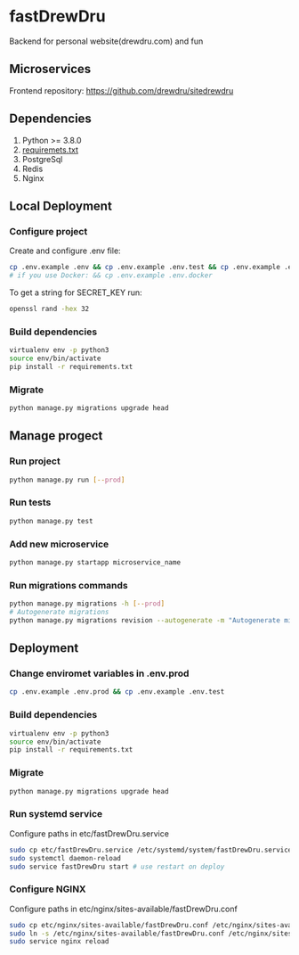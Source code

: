 # fastDrewDru
Backend for personal website(drewdru.com) and fun


## Microservices
Frontend repository: https://github.com/drewdru/sitedrewdru


## Dependencies
1. Python >= 3.8.0
2. [requiremets.txt](requiremets.txt)
3. PostgreSql
4. Redis
5. Nginx


## Local Deployment
### Configure project
Create and configure .env file:
```bash
cp .env.example .env && cp .env.example .env.test && cp .env.example .env.ci
# if you use Docker: && cp .env.example .env.docker
```
To get a string for SECRET_KEY run:
```bash
openssl rand -hex 32
```
### Build dependencies
```bash
virtualenv env -p python3
source env/bin/activate
pip install -r requirements.txt
```
### Migrate
```bash
python manage.py migrations upgrade head
```


## Manage progect
### Run project
```bash
python manage.py run [--prod]
```
### Run tests
```bash
python manage.py test
```
### Add new microservice
```bash
python manage.py startapp microservice_name
```
### Run migrations commands
```bash
python manage.py migrations -h [--prod]
# Autogenerate migrations
python manage.py migrations revision --autogenerate -m "Autogenerate migrations" [--prod]
```

## Deployment
### Change enviromet variables in .env.prod
```bash
cp .env.example .env.prod && cp .env.example .env.test
```
### Build dependencies
```bash
virtualenv env -p python3
source env/bin/activate
pip install -r requirements.txt
```
### Migrate
```bash
python manage.py migrations upgrade head
```
### Run systemd service
Configure paths in etc/fastDrewDru.service
```bash
sudo cp etc/fastDrewDru.service /etc/systemd/system/fastDrewDru.service
sudo systemctl daemon-reload
sudo service fastDrewDru start # use restart on deploy
```
### Configure NGINX
Configure paths in etc/nginx/sites-available/fastDrewDru.conf
```bash
sudo cp etc/nginx/sites-available/fastDrewDru.conf /etc/nginx/sites-available/fastDrewDru.conf
sudo ln -s /etc/nginx/sites-available/fastDrewDru.conf /etc/nginx/sites-enabled/fastDrewDru.conf
sudo service nginx reload
```
